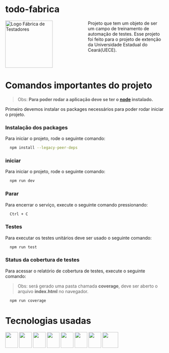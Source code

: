 # todo-fabrica

<div style="display: flex; justify-content: space-between;">
  <div style="width: 48%;" style="align-items: center;">
    <img src="/icons/fabrica.png" width=150px heigh=150px alt="Logo Fábrica de Testadores">
  </div>
  <div style="width: 48%;">
Projeto que tem um objeto de ser um campo de treinamento de automação de testes. Esse projeto foi feito para o projeto de extenção da Universidade Estadual do Ceará(UECE).
  </div>
</div>

# Comandos importantes do projeto

> Obs: **Para poder rodar a aplicação deve se ter o [node](https://nodejs.org/en/download) instalado.**

Primeiro devemos instalar os packages necessários para poder rodar iniciar o projeto.

### Instalação dos packages

Para iniciar o projeto, rode o seguinte comando:

```bash
  npm install --legacy-peer-deps
```

### iniciar

Para iniciar o projeto, rode o seguinte comando:

```bash
  npm run dev
```

### Parar

Para encerrar o serviço, execute o seguinte comando pressionando:

```bash
  Ctrl + C
```

### Testes

Para executar os testes unitários deve ser usado o seguinte comando:

```bash
  npm run test
```

### Status da cobertura de testes

Para acessar o relatório de cobertura de testes, execute o seguinte comando:

> Obs: será gerado uma pasta chamada **coverage**, deve ser aberto o arquivo **index.html** no navegador.

```bash
  npm run coverage
```

# Tecnologias usadas

<div>
  <img height=50 width=40 src="https://cdn.jsdelivr.net/gh/devicons/devicon/icons/javascript/javascript-original.svg" />
  <img height=50 width=40 src="https://cdn.jsdelivr.net/gh/devicons/devicon/icons/nodejs/nodejs-original.svg" />
  <img height=50 width=40 src="https://cdn.jsdelivr.net/gh/devicons/devicon/icons/react/react-original.svg" />
  <img height=50 width=40 src="https://cdn.jsdelivr.net/gh/devicons/devicon@latest/icons/tailwindcss/tailwindcss-original.svg" />
  <img height=50 width=40 src="https://cdn.jsdelivr.net/gh/devicons/devicon/icons/redux/redux-original.svg" />
  <img height=50 width=40 src="https://cdn.jsdelivr.net/gh/devicons/devicon/icons/jest/jest-plain.svg" />
  <img height=50 width=40 src="https://vitest.dev/logo-shadow.svg" />
  <img height=50 src="https://testing-library.com/img/octopus-64x64.png" />
</div>
